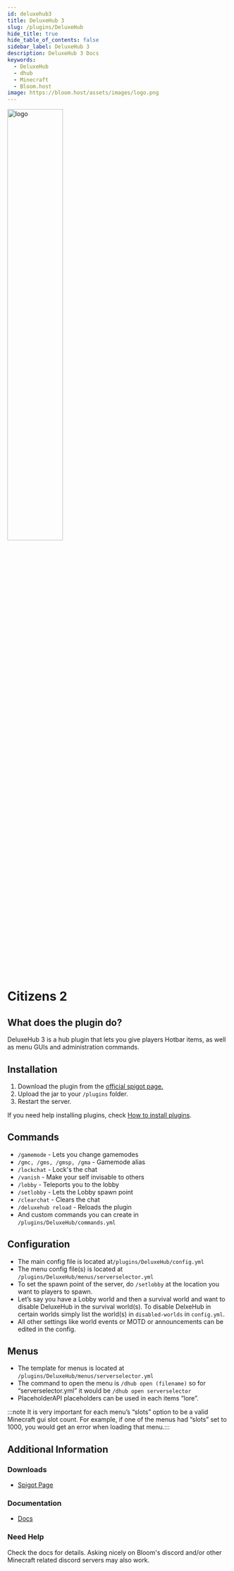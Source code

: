 ```yaml
---
id: deluxehub3
title: DeluxeHub 3
slug: /plugins/DeluxeHub
hide_title: true
hide_table_of_contents: false
sidebar_label: DeluxeHub 3
description: DeluxeHub 3 Docs
keywords:
  - DeluxeHub
  - dhub
  - Minecraft
  - Bloom.host
image: https://bloom.host/assets/images/logo.png
---
```


<div class="text--center">
<img src="https://bloom.host/logo-white.svg" alt="logo" height="50%" width="50%"/>
<h1>Citizens 2</h1>
</div>

## What does the plugin do?

DeluxeHub 3 is a hub plugin that lets you give players Hotbar items, as well as menu GUIs and administration commands. 


## Installation

1. Download the plugin from the [official spigot page.](https://www.spigotmc.org/resources/49425/)
2. Upload the jar to your `/plugins` folder.
3. Restart the server. 

If you need help installing plugins, check [How to install plugins](https://docs.bloom.host/installing-plugins).

## Commands

- `/gamemode` - Lets you change gamemodes
- `/gmc, /gms, /gmsp, /gma` - Gamemode alias
- `/lockchat` - Lock's the chat
- `/vanish` - Make your self invisable to others
- `/lobby` - Teleports you to the lobby
- `/setlobby` - Lets the Lobby spawn point
- `/clearchat` - Clears the chat
- `/deluxehub reload` - Reloads the plugin
- And custom commands you can create in `/plugins/DeluxeHub/commands.yml`


## Configuration

- The main config file is located at`/plugins/DeluxeHub/config.yml` 
- The menu config file(s) is located at `/plugins/DeluxeHub/menus/serverselector.yml`
- To set the spawn point of the server, do `/setlobby` at the location you want to players to spawn.
- Let’s say you have a Lobby world and then a survival world and want to disable DeluxeHub in the survival world(s). To disable DelxeHub in certain worlds simply list the world(s) in `disabled-worlds` in `config.yml`.
- All other settings like world events or MOTD or announcements can be edited in the config.


## Menus

- The template for menus is located at `/plugins/DeluxeHub/menus/serverselector.yml` 
- The command to open the menu is `/dhub open (filename)` so for “serverselector.yml” it would be `/dhub open serverselector` 
- PlaceholderAPI placeholders can be used in each items “lore”.

:::note It is very important for each menu’s “slots” option to be a valid Minecraft gui slot count. For example, if one of the menus had “slots” set to 1000, you would get an error when loading that menu.:::


## Additional Information

### Downloads
- [Spigot Page](https://www.spigotmc.org/resources/49425/)

### Documentation
- [Docs](https://wiki.lewisdev.fun/free-resources/deluxehub)

### Need Help

Check the docs for details.  Asking nicely on Bloom's discord and/or other Minecraft related discord servers may also work.
